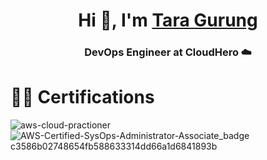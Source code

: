 <h1 align="center">Hi 👋, I'm <a href="" target="blank">
Tara Gurung</a></h1>
<h3 align="center">DevOps Engineer at CloudHero  ☁️</h3>

<h1> 👨‍🎓 Certifications </h1>


![aws-cloud-practioner](https://user-images.githubusercontent.com/4478831/207793749-57de218d-8699-4934-a964-93c6f340a349.png) ![AWS-Certified-SysOps-Administrator-Associate_badge c3586b02748654fb588633314dd66a1d6841893b](https://user-images.githubusercontent.com/4478831/207793934-11504430-1492-4e31-9570-e641daf7f554.png)
